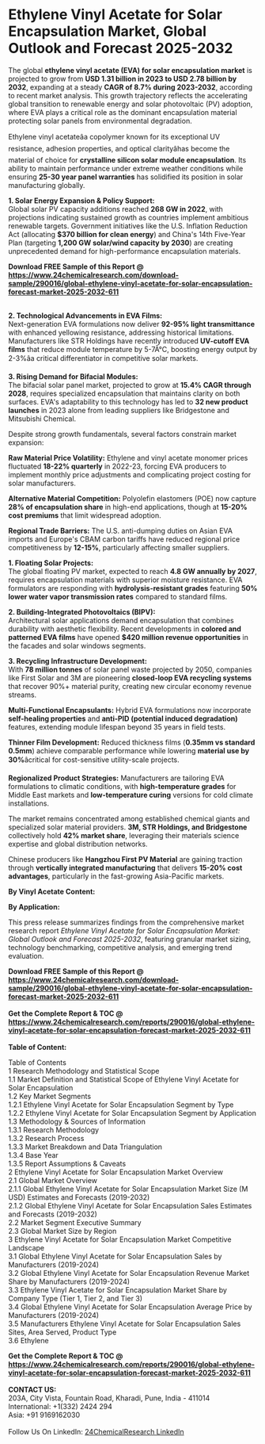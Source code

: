 <h1>Ethylene Vinyl Acetate for Solar Encapsulation Market, Global Outlook and Forecast 2025-2032</h1><p>The global <strong>ethylene vinyl acetate (EVA) for solar encapsulation market</strong> is projected to grow from <strong>USD 1.31 billion in 2023 to USD 2.78 billion by 2032</strong>, expanding at a steady <strong>CAGR of 8.7% during 2023-2032</strong>, according to recent market analysis. This growth trajectory reflects the accelerating global transition to renewable energy and solar photovoltaic (PV) adoption, where EVA plays a critical role as the dominant encapsulation material protecting solar panels from environmental degradation.</p><p>Ethylene vinyl acetateâa copolymer known for its exceptional UV resistance, adhesion properties, and optical clarityâhas become the material of choice for <strong>crystalline silicon solar module encapsulation</strong>. Its ability to maintain performance under extreme weather conditions while ensuring <strong>25-30 year panel warranties</strong> has solidified its position in solar manufacturing globally.</p><p><strong>1. Solar Energy Expansion &amp; Policy Support:</strong><br>
Global solar PV capacity additions reached <strong>268 GW in 2022</strong>, with projections indicating sustained growth as countries implement ambitious renewable targets. Government initiatives like the U.S. Inflation Reduction Act (allocating <strong>$370 billion for clean energy</strong>) and China's 14th Five-Year Plan (targeting <strong>1,200 GW solar/wind capacity by 2030</strong>) are creating unprecedented demand for high-performance encapsulation materials.</p><div><b>Download FREE Sample of this Report @ 
            <a href="https://www.24chemicalresearch.com/download-sample/290016/global-ethylene-vinyl-acetate-for-solar-encapsulation-forecast-market-2025-2032-611">
            https://www.24chemicalresearch.com/download-sample/290016/global-ethylene-vinyl-acetate-for-solar-encapsulation-forecast-market-2025-2032-611</a></b></div><br><p><strong>2. Technological Advancements in EVA Films:</strong><br>
Next-generation EVA formulations now deliver <strong>92-95% light transmittance</strong> with enhanced yellowing resistance, addressing historical limitations. Manufacturers like STR Holdings have recently introduced <strong>UV-cutoff EVA films</strong> that reduce module temperature by 5-7Â°C, boosting energy output by 2-3%âa critical differentiator in competitive solar markets.</p><p><strong>3. Rising Demand for Bifacial Modules:</strong><br>
The bifacial solar panel market, projected to grow at <strong>15.4% CAGR through 2028</strong>, requires specialized encapsulation that maintains clarity on both surfaces. EVA's adaptability to this technology has led to <strong>32 new product launches</strong> in 2023 alone from leading suppliers like Bridgestone and Mitsubishi Chemical.</p><p>Despite strong growth fundamentals, several factors constrain market expansion:</p><p><strong>Raw Material Price Volatility:</strong> Ethylene and vinyl acetate monomer prices fluctuated <strong>18-22% quarterly</strong> in 2022-23, forcing EVA producers to implement monthly price adjustments and complicating project costing for solar manufacturers.</p><p><strong>Alternative Material Competition:</strong> Polyolefin elastomers (POE) now capture <strong>28% of encapsulation share</strong> in high-end applications, though at <strong>15-20% cost premiums</strong> that limit widespread adoption.</p><p><strong>Regional Trade Barriers:</strong> The U.S. anti-dumping duties on Asian EVA imports and Europe's CBAM carbon tariffs have reduced regional price competitiveness by <strong>12-15%</strong>, particularly affecting smaller suppliers.</p><p><strong>1. Floating Solar Projects:</strong><br>
The global floating PV market, expected to reach <strong>4.8 GW annually by 2027</strong>, requires encapsulation materials with superior moisture resistance. EVA formulators are responding with <strong>hydrolysis-resistant grades</strong> featuring <strong>50% lower water vapor transmission rates</strong> compared to standard films.</p><p><strong>2. Building-Integrated Photovoltaics (BIPV):</strong><br>
Architectural solar applications demand encapsulation that combines durability with aesthetic flexibility. Recent developments in <strong>colored and patterned EVA films</strong> have opened <strong>$420 million revenue opportunities</strong> in the facades and solar windows segments.</p><p><strong>3. Recycling Infrastructure Development:</strong><br>
With <strong>78 million tonnes</strong> of solar panel waste projected by 2050, companies like First Solar and 3M are pioneering <strong>closed-loop EVA recycling systems</strong> that recover 90%+ material purity, creating new circular economy revenue streams.</p><p><strong>Multi-Functional Encapsulants:</strong> Hybrid EVA formulations now incorporate <strong>self-healing properties</strong> and <strong>anti-PID (potential induced degradation)</strong> features, extending module lifespan beyond 35 years in field tests.</p><p><strong>Thinner Film Development:</strong> Reduced thickness films (<strong>0.35mm vs standard 0.5mm</strong>) achieve comparable performance while lowering <strong>material use by 30%</strong>âcritical for cost-sensitive utility-scale projects.</p><p><strong>Regionalized Product Strategies:</strong> Manufacturers are tailoring EVA formulations to climatic conditions, with <strong>high-temperature grades</strong> for Middle East markets and <strong>low-temperature curing</strong> versions for cold climate installations.</p><p>The market remains concentrated among established chemical giants and specialized solar material providers. <strong>3M, STR Holdings, and Bridgestone</strong> collectively hold <strong>42% market share</strong>, leveraging their materials science expertise and global distribution networks.</p><p>Chinese producers like <strong>Hangzhou First PV Material</strong> are gaining traction through <strong>vertically integrated manufacturing</strong> that delivers <strong>15-20% cost advantages</strong>, particularly in the fast-growing Asia-Pacific markets.</p><p><strong>By Vinyl Acetate Content:</strong></p><p><strong>By Application:</strong></p><p>This press release summarizes findings from the comprehensive market research report <em>Ethylene Vinyl Acetate for Solar Encapsulation Market: Global Outlook and Forecast 2025-2032</em>, featuring granular market sizing, technology benchmarking, competitive analysis, and emerging trend evaluation.</p><div><b>Download FREE Sample of this Report @ 
            <a href="https://www.24chemicalresearch.com/download-sample/290016/global-ethylene-vinyl-acetate-for-solar-encapsulation-forecast-market-2025-2032-611">
            https://www.24chemicalresearch.com/download-sample/290016/global-ethylene-vinyl-acetate-for-solar-encapsulation-forecast-market-2025-2032-611</a></b></div><br><div><b>Get the Complete Report & TOC @ 
            <a href="https://www.24chemicalresearch.com/reports/290016/global-ethylene-vinyl-acetate-for-solar-encapsulation-forecast-market-2025-2032-611">
            https://www.24chemicalresearch.com/reports/290016/global-ethylene-vinyl-acetate-for-solar-encapsulation-forecast-market-2025-2032-611</a></b></div><br>
            <b>Table of Content:</b><p>Table of Contents<br />
1 Research Methodology and Statistical Scope<br />
1.1 Market Definition and Statistical Scope of Ethylene Vinyl Acetate for Solar Encapsulation<br />
1.2 Key Market Segments<br />
1.2.1 Ethylene Vinyl Acetate for Solar Encapsulation Segment by Type<br />
1.2.2 Ethylene Vinyl Acetate for Solar Encapsulation Segment by Application<br />
1.3 Methodology & Sources of Information<br />
1.3.1 Research Methodology<br />
1.3.2 Research Process<br />
1.3.3 Market Breakdown and Data Triangulation<br />
1.3.4 Base Year<br />
1.3.5 Report Assumptions & Caveats<br />
2 Ethylene Vinyl Acetate for Solar Encapsulation Market Overview<br />
2.1 Global Market Overview<br />
2.1.1 Global Ethylene Vinyl Acetate for Solar Encapsulation Market Size (M USD) Estimates and Forecasts (2019-2032)<br />
2.1.2 Global Ethylene Vinyl Acetate for Solar Encapsulation Sales Estimates and Forecasts (2019-2032)<br />
2.2 Market Segment Executive Summary<br />
2.3 Global Market Size by Region<br />
3 Ethylene Vinyl Acetate for Solar Encapsulation Market Competitive Landscape<br />
3.1 Global Ethylene Vinyl Acetate for Solar Encapsulation Sales by Manufacturers (2019-2024)<br />
3.2 Global Ethylene Vinyl Acetate for Solar Encapsulation Revenue Market Share by Manufacturers (2019-2024)<br />
3.3 Ethylene Vinyl Acetate for Solar Encapsulation Market Share by Company Type (Tier 1, Tier 2, and Tier 3)<br />
3.4 Global Ethylene Vinyl Acetate for Solar Encapsulation Average Price by Manufacturers (2019-2024)<br />
3.5 Manufacturers Ethylene Vinyl Acetate for Solar Encapsulation Sales Sites, Area Served, Product Type<br />
3.6 Ethylene </p><div><b>Get the Complete Report & TOC @ 
            <a href="https://www.24chemicalresearch.com/reports/290016/global-ethylene-vinyl-acetate-for-solar-encapsulation-forecast-market-2025-2032-611">
            https://www.24chemicalresearch.com/reports/290016/global-ethylene-vinyl-acetate-for-solar-encapsulation-forecast-market-2025-2032-611</a></b></div><br><b>CONTACT US:</b><br>
            203A, City Vista, Fountain Road, Kharadi, Pune, India - 411014<br>
            International: +1(332) 2424 294<br>
            Asia: +91 9169162030 <br><br>
            Follow Us On LinkedIn: <a href="https://www.linkedin.com/company/24chemicalresearch/">24ChemicalResearch LinkedIn</a>